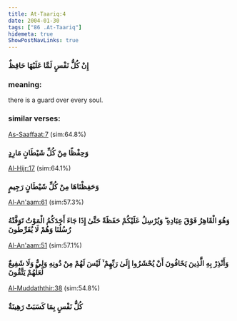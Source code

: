 ```yaml
---
title: At-Taariq:4
date: 2004-01-30
tags: ["86 .At-Taariq"]
hidemeta: true 
ShowPostNavLinks: true 
---
```

### إِنْ كُلُّ نَفْسٍ لَمَّا عَلَيْهَا حَافِظٌ
### meaning: 
there is a guard over every soul.
### similar verses: 

[As-Saaffaat:7](/37/7) (sim:64.8%)

### وَحِفْظًا مِنْ كُلِّ شَيْطَانٍ مَارِدٍ

[Al-Hijr:17](/15/17) (sim:64.1%)

### وَحَفِظْنَاهَا مِنْ كُلِّ شَيْطَانٍ رَجِيمٍ

[Al-An'aam:61](/6/61) (sim:57.3%)

### وَهُوَ الْقَاهِرُ فَوْقَ عِبَادِهِ ۖ وَيُرْسِلُ عَلَيْكُمْ حَفَظَةً حَتَّىٰ إِذَا جَاءَ أَحَدَكُمُ الْمَوْتُ تَوَفَّتْهُ رُسُلُنَا وَهُمْ لَا يُفَرِّطُونَ

[Al-An'aam:51](/6/51) (sim:57.1%)

### وَأَنْذِرْ بِهِ الَّذِينَ يَخَافُونَ أَنْ يُحْشَرُوا إِلَىٰ رَبِّهِمْ ۙ لَيْسَ لَهُمْ مِنْ دُونِهِ وَلِيٌّ وَلَا شَفِيعٌ لَعَلَّهُمْ يَتَّقُونَ

[Al-Muddaththir:38](/74/38) (sim:54.8%)

### كُلُّ نَفْسٍ بِمَا كَسَبَتْ رَهِينَةٌ
